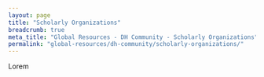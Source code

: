 ```yaml
---
layout: page
title: "Scholarly Organizations"
breadcrumb: true
meta_title: "Global Resources - DH Community - Scholarly Organizations"
permalink: "global-resources/dh-community/scholarly-organizations/"
---
```


Lorem